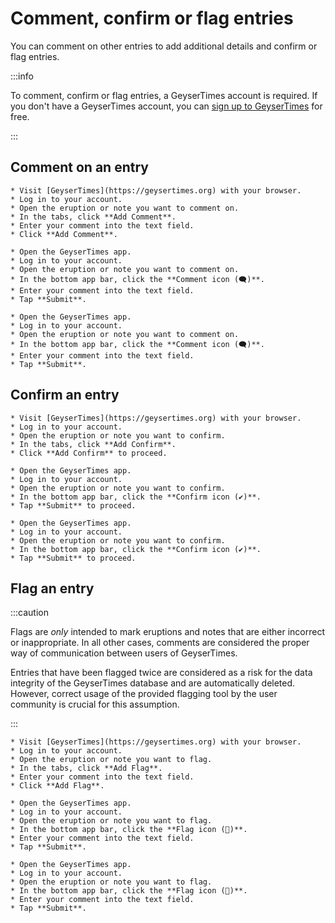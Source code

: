 # Comment, confirm or flag entries

You can comment on other entries to add additional details and confirm or flag entries.

:::info

To comment, confirm or flag entries, a GeyserTimes account is required. If you don't have a GeyserTimes account, you can [sign up to GeyserTimes](account-signup.md) for free. 

:::

## Comment on an entry

<Tabs groupId="os">
  <TabItem value="web" label="Website">

    * Visit [GeyserTimes](https://geysertimes.org) with your browser.
    * Log in to your account.
    * Open the eruption or note you want to comment on. 
    * In the tabs, click **Add Comment**.
    * Enter your comment into the text field. 
    * Click **Add Comment**.

  </TabItem>
  <TabItem value="android" label="Android">

    * Open the GeyserTimes app.
    * Log in to your account.
    * Open the eruption or note you want to comment on. 
    * In the bottom app bar, click the **Comment icon (🗨️)**.
    * Enter your comment into the text field. 
    * Tap **Submit**.

  </TabItem>
  <TabItem value="iOS" label="iOS">

    * Open the GeyserTimes app.
    * Log in to your account.
    * Open the eruption or note you want to comment on. 
    * In the bottom app bar, click the **Comment icon (🗨️)**.
    * Enter your comment into the text field. 
    * Tap **Submit**.

  </TabItem>
</Tabs>

## Confirm an entry

<Tabs groupId="os">
  <TabItem value="web" label="Website">

    * Visit [GeyserTimes](https://geysertimes.org) with your browser.
    * Log in to your account.
    * Open the eruption or note you want to confirm. 
    * In the tabs, click **Add Confirm**.
    * Click **Add Confirm** to proceed.

  </TabItem>
  <TabItem value="android" label="Android">

    * Open the GeyserTimes app.
    * Log in to your account.
    * Open the eruption or note you want to confirm. 
    * In the bottom app bar, click the **Confirm icon (✔️)**.
    * Tap **Submit** to proceed.

  </TabItem>
  <TabItem value="iOS" label="iOS">

    * Open the GeyserTimes app.
    * Log in to your account.
    * Open the eruption or note you want to confirm. 
    * In the bottom app bar, click the **Confirm icon (✔️)**.
    * Tap **Submit** to proceed.

  </TabItem>
</Tabs>

## Flag an entry

:::caution

Flags are _only_ intended to mark eruptions and notes that are either incorrect or inappropriate. In all other cases, comments are considered the proper way of communication between users of GeyserTimes. 

Entries that have been flagged twice are considered as a risk for the data integrity of the GeyserTimes database and are automatically deleted. However, correct usage of the provided flagging tool by the user community is crucial for this assumption. 

:::

<Tabs groupId="os">
  <TabItem value="web" label="Website">

    * Visit [GeyserTimes](https://geysertimes.org) with your browser.
    * Log in to your account.
    * Open the eruption or note you want to flag. 
    * In the tabs, click **Add Flag**.
    * Enter your comment into the text field. 
    * Click **Add Flag**.

  </TabItem>
  <TabItem value="android" label="Android">

    * Open the GeyserTimes app.
    * Log in to your account.
    * Open the eruption or note you want to flag. 
    * In the bottom app bar, click the **Flag icon (🏴)**.
    * Enter your comment into the text field. 
    * Tap **Submit**.

  </TabItem>
  <TabItem value="iOS" label="iOS">

    * Open the GeyserTimes app.
    * Log in to your account.
    * Open the eruption or note you want to flag. 
    * In the bottom app bar, click the **Flag icon (🏴)**.
    * Enter your comment into the text field. 
    * Tap **Submit**.

  </TabItem>
</Tabs>